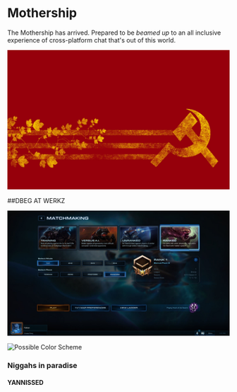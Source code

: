 # Mothership

The Mothership has arrived. Prepared to be *beamed up* to an all inclusive
experience of cross-platform chat that's out of this world.

![mother-russia](assets/images/mother-russia.jpeg)

##DBEG AT WERKZ

![Falkon is the greatest](assets/images/Falkon1.jpg)

![Possible Color Scheme](https://dl.dropboxusercontent.com/u/20155907/aIRC_ColorTheme.PNG)

### Niggahs in paradise

#### YANNISSED
